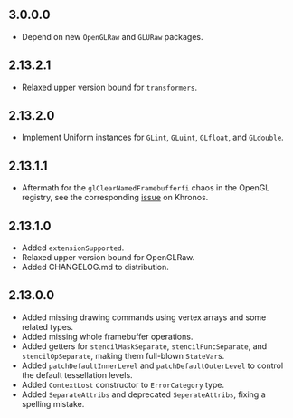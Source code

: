 3.0.0.0
-------
* Depend on new `OpenGLRaw` and `GLURaw` packages.

2.13.2.1
--------
* Relaxed upper version bound for `transformers`.

2.13.2.0
--------
* Implement Uniform instances for `GLint`, `GLuint`, `GLfloat`, and `GLdouble`.

2.13.1.1
--------
* Aftermath for the `glClearNamedFramebufferfi` chaos in the OpenGL registry,
  see the corresponding
  [issue](https://www.khronos.org/bugzilla/show_bug.cgi?id=1394) on Khronos.

2.13.1.0
--------
* Added `extensionSupported`.
* Relaxed upper version bound for OpenGLRaw.
* Added CHANGELOG.md to distribution.

2.13.0.0
--------
* Added missing drawing commands using vertex arrays and some related types.
* Added missing whole framebuffer operations.
* Added getters for `stencilMaskSeparate`, `stencilFuncSeparate`, and `stencilOpSeparate`, making them full-blown `StateVar`s.
* Added `patchDefaultInnerLevel` and `patchDefaultOuterLevel` to control the default tessellation levels.
* Added `ContextLost` constructor to `ErrorCategory` type.
* Added `SeparateAttribs` and deprecated `SeperateAttribs`, fixing a spelling mistake.
